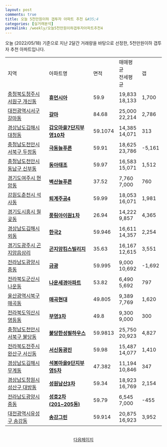 ```yaml
---
layout: post
comments: true
title: 오늘 5천만원이하 갭투자 아파트 추천 &#35;4
categories: [실거래분석]
permalink: /weekly/오늘5천만원이하갭투자아파트추천4
---
```


오늘 (2022/05/18) 기준으로 지난 2달간 거래량을 바탕으로 선정한,
5천만원이하 갭투자 추천 아파트입니다.

<table class="sortable">
  <tr>
    <td>지역</td>
    <td>아파트명</td>
    <td>면적</td>
    <td>매매평균<br>전세평균</td>
    <td>갭</td>
  </tr>

  <tr class="item">
    <td><a href="/apt/충청북도청주시서원구개신동">충청북도청주시서원구 개신동</a></td>
    <td style="font-weight: bold;"><a href="/apt/충청북도청주시서원구개신동휴먼시아">휴먼시아</a></td>
    <td>59.9</td>
    <td>19,833<br>18,133</td>
    <td>1,700</td>
  </tr>

  <tr class="item">
    <td><a href="/apt/대전광역시서구갈마동">대전광역시서구 갈마동</a></td>
    <td style="font-weight: bold;"><a href="/apt/대전광역시서구갈마동갈마">갈마</a></td>
    <td>84.68</td>
    <td>25,000<br>22,214</td>
    <td>2,786</td>
  </tr>

  <tr class="item">
    <td><a href="/apt/경상남도김해시대청동">경상남도김해시 대청동</a></td>
    <td style="font-weight: bold;"><a href="/apt/경상남도김해시대청동갑오마을7단지부영10차">갑오마을7단지부영10차</a></td>
    <td>59.1074</td>
    <td>14,385<br>14,071</td>
    <td>313</td>
  </tr>

  <tr class="item">
    <td><a href="/apt/충청남도천안시서북구두정동">충청남도천안시서북구 두정동</a></td>
    <td style="font-weight: bold;"><a href="/apt/충청남도천안시서북구두정동극동늘푸른">극동늘푸른</a></td>
    <td>59.91</td>
    <td>18,625<br>23,786</td>
    <td>-5,161</td>
  </tr>

  <tr class="item">
    <td><a href="/apt/충청남도천안시동남구신부동">충청남도천안시동남구 신부동</a></td>
    <td style="font-weight: bold;"><a href="/apt/충청남도천안시동남구신부동동아태조">동아태조</a></td>
    <td>59.97</td>
    <td>16,583<br>15,071</td>
    <td>1,512</td>
  </tr>

  <tr class="item">
    <td><a href="/apt/경기도여주시현암동">경기도여주시 현암동</a></td>
    <td style="font-weight: bold;"><a href="/apt/경기도여주시현암동벽산늘푸른">벽산늘푸른</a></td>
    <td>37.52</td>
    <td>7,760<br>7,000</td>
    <td>760</td>
  </tr>

  <tr class="item">
    <td><a href="/apt/강원도춘천시석사동">강원도춘천시 석사동</a></td>
    <td style="font-weight: bold;"><a href="/apt/강원도춘천시석사동퇴계주공4">퇴계주공4</a></td>
    <td>59.99</td>
    <td>18,053<br>16,071</td>
    <td>1,981</td>
  </tr>

  <tr class="item">
    <td><a href="/apt/경기도시흥시월곶동">경기도시흥시 월곶동</a></td>
    <td style="font-weight: bold;"><a href="/apt/경기도시흥시월곶동풍림아이원1차">풍림아이원1차</a></td>
    <td>26.94</td>
    <td>14,222<br>9,857</td>
    <td>4,365</td>
  </tr>

  <tr class="item">
    <td><a href="/apt/경상남도김해시외동">경상남도김해시 외동</a></td>
    <td style="font-weight: bold;"><a href="/apt/경상남도김해시외동한국2">한국2</a></td>
    <td>59.946</td>
    <td>16,611<br>14,357</td>
    <td>2,254</td>
  </tr>

  <tr class="item">
    <td><a href="/apt/경기도광주시곤지암읍삼리">경기도광주시 곤지암읍삼리</a></td>
    <td style="font-weight: bold;"><a href="/apt/경기도광주시곤지암읍삼리곤지암킴스빌리지">곤지암킴스빌리지</a></td>
    <td>35.63</td>
    <td>16,167<br>12,615</td>
    <td>3,551</td>
  </tr>

  <tr class="item">
    <td><a href="/apt/전라남도광양시중동">전라남도광양시 중동</a></td>
    <td style="font-weight: bold;"><a href="/apt/전라남도광양시중동금광">금광</a></td>
    <td>59.995</td>
    <td>9,000<br>10,692</td>
    <td>-1,692</td>
  </tr>

  <tr class="item">
    <td><a href="/apt/전라북도군산시나운동">전라북도군산시 나운동</a></td>
    <td style="font-weight: bold;"><a href="/apt/전라북도군산시나운동나운세경아파트">나운세경아파트</a></td>
    <td>53.82</td>
    <td>6,490<br>5,692</td>
    <td>797</td>
  </tr>

  <tr class="item">
    <td><a href="/apt/울산광역시북구매곡동">울산광역시북구 매곡동</a></td>
    <td style="font-weight: bold;"><a href="/apt/울산광역시북구매곡동매곡현대">매곡현대</a></td>
    <td>49.805</td>
    <td>9,389<br>7,769</td>
    <td>1,620</td>
  </tr>

  <tr class="item">
    <td><a href="/apt/전라북도익산시영등동">전라북도익산시 영등동</a></td>
    <td style="font-weight: bold;"><a href="/apt/전라북도익산시영등동부영3차">부영3차</a></td>
    <td>49.8</td>
    <td>9,300<br>9,000</td>
    <td>300</td>
  </tr>

  <tr class="item">
    <td><a href="/apt/충청남도천안시서북구불당동">충청남도천안시서북구 불당동</a></td>
    <td style="font-weight: bold;"><a href="/apt/충청남도천안시서북구불당동불당한성필하우스">불당한성필하우스</a></td>
    <td>59.9813</td>
    <td>25,750<br>20,923</td>
    <td>4,827</td>
  </tr>

  <tr class="item">
    <td><a href="/apt/전라북도전주시완산구서신동">전라북도전주시완산구 서신동</a></td>
    <td style="font-weight: bold;"><a href="/apt/전라북도전주시완산구서신동서신동광진">서신동광진</a></td>
    <td>59.98</td>
    <td>15,487<br>14,077</td>
    <td>1,410</td>
  </tr>

  <tr class="item">
    <td><a href="/apt/경상남도김해시무계동">경상남도김해시 무계동</a></td>
    <td style="font-weight: bold;"><a href="/apt/경상남도김해시무계동석봉마을9단지부영5차">석봉마을9단지부영5차</a></td>
    <td>47.382</td>
    <td>11,194<br>10,846</td>
    <td>347</td>
  </tr>

  <tr class="item">
    <td><a href="/apt/경상남도창원시성산구대방동">경상남도창원시성산구 대방동</a></td>
    <td style="font-weight: bold;"><a href="/apt/경상남도창원시성산구대방동성원남산3차">성원남산3차</a></td>
    <td>59.34</td>
    <td>18,923<br>16,769</td>
    <td>2,154</td>
  </tr>

  <tr class="item">
    <td><a href="/apt/전라남도광양시중동">전라남도광양시 중동</a></td>
    <td style="font-weight: bold;"><a href="/apt/전라남도광양시중동성호2차(201~205동)">성호2차(201~205동)</a></td>
    <td>59.79</td>
    <td>6,545<br>7,000</td>
    <td>-455</td>
  </tr>

  <tr class="item">
    <td><a href="/apt/대전광역시유성구송강동">대전광역시유성구 송강동</a></td>
    <td style="font-weight: bold;"><a href="/apt/대전광역시유성구송강동송강그린">송강그린</a></td>
    <td>59.914</td>
    <td>20,875<br>16,923</td>
    <td>3,952</td>
  </tr>

  <tr>
      <script async src="https://pagead2.googlesyndication.com/pagead/js/adsbygoogle.js?client=ca-pub-3485438051770037"
          crossorigin="anonymous"></script>
      <ins class="adsbygoogle"
          style="display:block"
          data-ad-format="fluid"
          data-ad-layout-key="-fb+5w+4e-db+86"
          data-ad-client="ca-pub-3485438051770037"
          data-ad-slot="1827090281"></ins>
      <script>
          (adsbygoogle = window.adsbygoogle || []).push({});
      </script>
  </tr>

</table>
<br>
<center><a href="/weekly/오늘5천만원이하갭투자아파트추천5">다음페이지</a></center>
<br><br>
